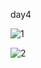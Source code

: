 
day4


![1](https://user-images.githubusercontent.com/48600143/223571055-bbd59e25-c7db-46f7-a29a-5cca56007124.jpg)


![2](https://user-images.githubusercontent.com/48600143/223571069-cb2dc544-93fa-4bbc-8c3a-082493595201.jpg)
